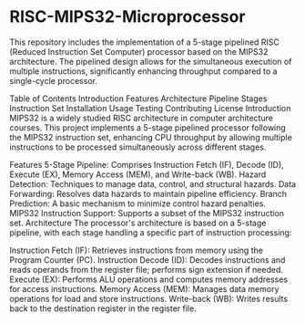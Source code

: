 # RISC-MIPS32-Microprocessor
This repository includes the implementation of a 5-stage pipelined RISC (Reduced Instruction Set Computer) processor based on the MIPS32 architecture. The pipelined design allows for the simultaneous execution of multiple instructions, significantly enhancing throughput compared to a single-cycle processor.

Table of Contents
Introduction
Features
Architecture
Pipeline Stages
Instruction Set
Installation
Usage
Testing
Contributing
License
Introduction
MIPS32 is a widely studied RISC architecture in computer architecture courses. This project implements a 5-stage pipelined processor following the MIPS32 instruction set, enhancing CPU throughput by allowing multiple instructions to be processed simultaneously across different stages.

Features
5-Stage Pipeline: Comprises Instruction Fetch (IF), Decode (ID), Execute (EX), Memory Access (MEM), and Write-back (WB).
Hazard Detection: Techniques to manage data, control, and structural hazards.
Data Forwarding: Resolves data hazards to maintain pipeline efficiency.
Branch Prediction: A basic mechanism to minimize control hazard penalties.
MIPS32 Instruction Support: Supports a subset of the MIPS32 instruction set.
Architecture
The processor's architecture is based on a 5-stage pipeline, with each stage handling a specific part of instruction processing:

Instruction Fetch (IF): Retrieves instructions from memory using the Program Counter (PC).
Instruction Decode (ID): Decodes instructions and reads operands from the register file; performs sign extension if needed.
Execute (EX): Performs ALU operations and computes memory addresses for access instructions.
Memory Access (MEM): Manages data memory operations for load and store instructions.
Write-back (WB): Writes results back to the destination register in the register file.
